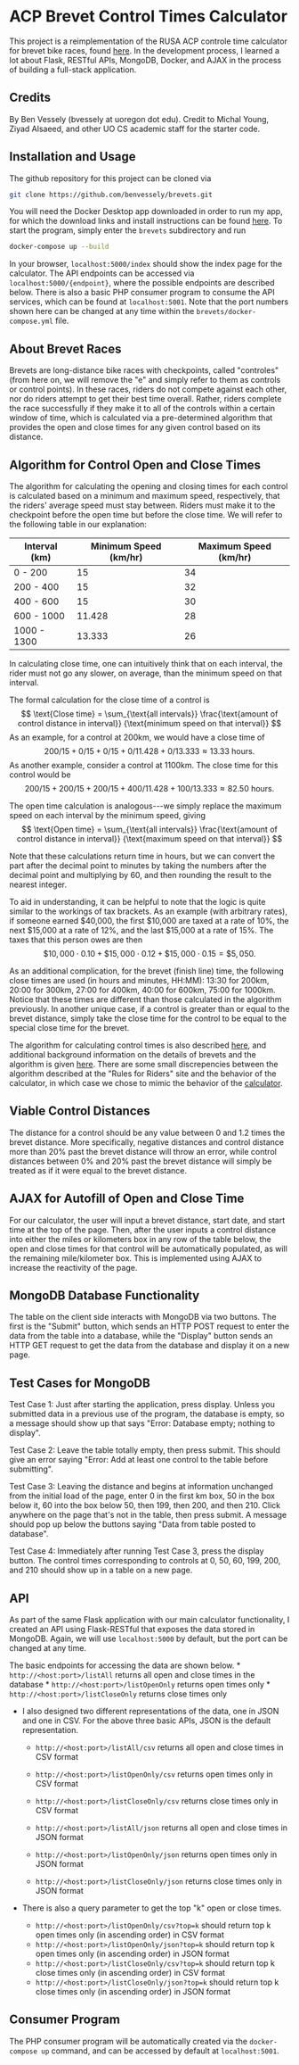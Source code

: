 # ACP Brevet Control Times Calculator

This project is a reimplementation of the RUSA ACP controle time calculator for brevet bike races, found [here](https://rusa.org/octime_acp.html). In the development process, I learned a lot about Flask, RESTful APIs, MongoDB, Docker, and AJAX in the process of building a full-stack application. 

## Credits

By Ben Vessely (bvessely at uoregon dot edu). Credit to Michal Young, Ziyad Alsaeed, and other UO CS academic staff for the starter code. 


## Installation and Usage
The github repository for this project can be cloned via 
```bash
git clone https://github.com/benvessely/brevets.git
``` 
You will need the Docker Desktop app downloaded in order to run my app, for which the download links and install instructions can be found [here](https://docs.docker.com/get-started/introduction/get-docker-desktop/).
To start the program, simply enter the `brevets` subdirectory and run 
```bash
docker-compose up --build
```
In your browser, `localhost:5000/index` should show the index page for the calculator. The API endpoints can be accessed via `localhost:5000/{endpoint}`, where the possible endpoints are described below. There is also a basic PHP consumer program to consume the API services, which can be found at `localhost:5001`. Note that the port numbers shown here can be changed at any time within the `brevets/docker-compose.yml` file.


## About Brevet Races

Brevets are long-distance bike races with checkpoints, called "controles" (from here on, we will remove the "e" and simply refer to them as controls or control points). In these races, riders do not compete against each other, nor do riders attempt to get their best time overall. Rather, riders complete the race successfully if they make it to all of the controls within a certain window of time, which is calculated via a pre-determined algorithm that provides the open and close times for any given control based on its distance. 


## Algorithm for Control Open and Close Times
The algorithm for calculating the opening and closing times for each control is calculated based on a minimum and maximum speed, respectively, that the riders' average speed must stay between. Riders must make it to the checkpoint before the  open time but before the close time. We will refer to the following table in our explanation:

| Interval (km)         | Minimum Speed (km/hr) | Maximum Speed (km/hr) |
| --------------------- | --------------------- | --------------------- |
| 0 - 200               | 15                    | 34                    |
| 200 - 400             | 15                    | 32                    |
| 400 - 600             | 15                    | 30                    |
| 600 - 1000            | 11.428                | 28                    |
| 1000 - 1300           | 13.333                | 26                    |

In calculating close time, one can intuitively think that on each interval, the rider must not go any slower, on average, than the minimum speed on that interval. 

The formal calculation for the close time of a control is 
$$ \text{Close time} = \sum_{\text{all intervals}}
    \frac{\text{amount of control distance in interval}}
    {\text{minimum speed on that interval}}  $$
As an example, for a control at 200km, we would have a close time of
$$ 200/15 + 0 / 15 + 0 / 15 + 0 / 11.428 + 0 / 13.333 \approx 13.33 \text{ hours} . $$
As another example, consider a control at 1100km. The close time for this control would be 
$$ 200/15 + 200/15 + 200/15 + 400/11.428 + 100/13.333 \approx 82.50 \text{ hours} . $$ 

The open time calculation is analogous---we simply replace the maximum speed on each interval by the minimum speed, giving
$$ \text{Open time} = \sum_{\text{all intervals}} 
    \frac{\text{amount of control distance in interval}} 
    {\text{maximum speed on that interval}} 
$$

Note that these calculations return time in hours, but we can convert the part after the decimal point to minutes by taking the numbers after the decimal point and multiplying by 60, and then rounding the result to the nearest integer. 

To aid in understanding, it can be helpful to note that the logic is quite similar to the workings of tax brackets. As an example (with arbitrary rates), if someone earned \$40,000, the first \$10,000 are taxed at a rate of 10%, the next \$15,000 at a rate of 12%, and the last \$15,000 at a rate of 15%. The taxes that this person owes are then 
$$ \$10,000 \cdot 0.10 + \$15,000 \cdot 0.12 + \$15,000 \cdot 0.15 = \$5,050. $$ 

As an additional complication, for the brevet (finish line) time, the following close times are used (in hours and minutes, HH:MM): 13:30 for 200km, 20:00 for 300km, 27:00 for 400km, 40:00 for 600km, 75:00 for 1000km. Notice that these times are different than those calculated in the algorithm previously. In another unique case, if a control is greater than or equal to the brevet distance, simply take the close time for the control to be equal to the special close time for the brevet.

The algorithm for calculating control times is also described 
[here](https://rusa.org/pages/acp-brevet-control-times-calculator), and additional background information on the details of brevets and the algorithm is given [here](https://rusa.org/pages/rulesForRiders). There are some small discrepencies between the algorithm described at the "Rules for Riders" site and the behavior of the calculator, in which case we chose to mimic the behavior of the [calculator](https://rusa.org/octime_acp.html).


## Viable Control Distances
The distance for a control should be any value between 0 and 1.2 times the brevet distance. More specifically, negative distances and control distance more than 20% past the brevet distance will throw an error, while control distances between 0% and 20% past the brevet distance will simply be treated as if it were equal to the brevet distance. 


## AJAX for Autofill of Open and Close Time 
For our calculator, the user will input a brevet distance, start date, and start time at the top of the page. Then, after the user inputs a control distance into either the miles or kilometers box in any row of the table below, the open and close times for that control will be automatically populated, as will the remaining mile/kilometer box. This is implemented using AJAX to increase the reactivity of the page.


## MongoDB Database Functionality
The table on the client side interacts with MongoDB via two buttons. The first is the "Submit" button, which sends an HTTP POST request to enter the data from the table into a database, while the "Display" button sends an HTTP GET request to get the data from the database and display it on a new page. 


## Test Cases for MongoDB

Test Case 1: Just after starting the application, press display. Unless you submitted data in a previous use of the program, the database is empty, so a message should show up that says "Error: Database empty; nothing to display". 

Test Case 2: Leave the table totally empty, then press submit. This should give an error saying "Error: Add at least one control to the table before submitting". 

Test Case 3: Leaving the distance and begins at information unchanged from the initial load of the page, enter 0 in the first km box, 50 in the box below it, 60 into the box below 50, then 199, then 200, and then 210. Click anywhere on the page that's not in the table, then press submit. A message should pop up below the buttons saying "Data from table posted to database". 

Test Case 4: Immediately after running Test Case 3, press the display button. The control times corresponding to controls at 0, 50, 60, 199, 200, and 210 should show up in a table on a new page.


## API
As part of the same Flask application with our main calculator functionality, I created an API using Flask-RESTful that exposes the data stored in MongoDB. Again, we will use `localhost:5000` by default, but the port can be changed at any time.

The basic endpoints for accessing the data are shown below. 
    * `http://<host:port>/listAll` returns all open and close times in the database
    * `http://<host:port>/listOpenOnly` returns open times only
    * `http://<host:port>/listCloseOnly` returns close times only

* I also designed two different representations of the data, one in JSON and one in CSV. For the above three basic APIs, JSON is the default representation.
    * `http://<host:port>/listAll/csv` returns all open and close times in CSV format
    * `http://<host:port>/listOpenOnly/csv` returns open times only in CSV format
    * `http://<host:port>/listCloseOnly/csv` returns close times only in CSV format

    * `http://<host:port>/listAll/json` returns all open and close times in JSON format
    * `http://<host:port>/listOpenOnly/json` returns open times only in JSON format
    * `http://<host:port>/listCloseOnly/json` returns close times only in JSON format

* There is also a query parameter to get the top "k" open or close times.  

    * `http://<host:port>/listOpenOnly/csv?top=k` should return top k open times only (in ascending order) in CSV format 
    * `http://<host:port>/listOpenOnly/json?top=k` should return top k open times only (in ascending order) in JSON format
    * `http://<host:port>/listCloseOnly/csv?top=k` should return top k close times only (in ascending order) in CSV format
    * `http://<host:port>/listCloseOnly/json?top=k` should return top k close times only (in ascending order) in JSON format


## Consumer Program 
The PHP consumer program will be automatically created via the `docker-compose up` command, and can be accessed by default at `localhost:5001`. 
